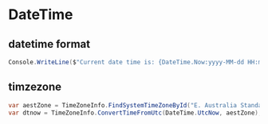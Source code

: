 # DateTime

## datetime format
```c#
Console.WriteLine($"Current date time is: {DateTime.Now:yyyy-MM-dd HH:mm:ss}");
```

## timzezone
```c#
var aestZone = TimeZoneInfo.FindSystemTimeZoneById("E. Australia Standard Time");
var dtnow = TimeZoneInfo.ConvertTimeFromUtc(DateTime.UtcNow, aestZone);
```

